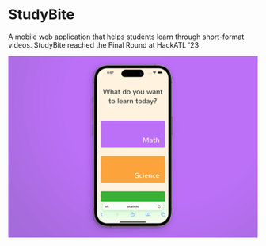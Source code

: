 # StudyBite
A mobile web application that helps students learn through short-format videos. StudyBite reached the Final Round at HackATL '23 


![alt text](https://github.com/cullen-s/StudyBite/blob/main/_Media/screenshot1.png)
